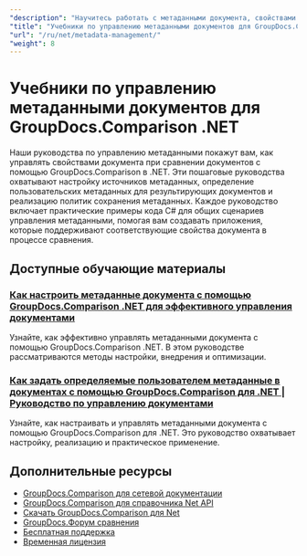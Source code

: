 ```yaml
---
"description": "Научитесь работать с метаданными документа, свойствами и конфигурацией метаданных в результатах сравнения с помощью GroupDocs.Comparison для .NET."
"title": "Учебники по управлению метаданными документов для GroupDocs.Comparison .NET"
"url": "/ru/net/metadata-management/"
"weight": 8
---
```


# Учебники по управлению метаданными документов для GroupDocs.Comparison .NET

Наши руководства по управлению метаданными покажут вам, как управлять свойствами документа при сравнении документов с помощью GroupDocs.Comparison в .NET. Эти пошаговые руководства охватывают настройку источников метаданных, определение пользовательских метаданных для результирующих документов и реализацию политик сохранения метаданных. Каждое руководство включает практические примеры кода C# для общих сценариев управления метаданными, помогая вам создавать приложения, которые поддерживают соответствующие свойства документа в процессе сравнения.

## Доступные обучающие материалы

### [Как настроить метаданные документа с помощью GroupDocs.Comparison .NET для эффективного управления документами](./guide-groupdocs-comparison-net-metadata-setting/)
Узнайте, как эффективно управлять метаданными документа с помощью GroupDocs.Comparison .NET. В этом руководстве рассматриваются методы настройки, внедрения и оптимизации.

### [Как задать определяемые пользователем метаданные в документах с помощью GroupDocs.Comparison для .NET | Руководство по управлению документами](./set-user-defined-metadata-groupdocs-comparison-net/)
Узнайте, как настраивать и управлять метаданными документа с помощью GroupDocs.Comparison для .NET. Это руководство охватывает настройку, реализацию и практическое применение.

## Дополнительные ресурсы

- [GroupDocs.Comparison для сетевой документации](https://docs.groupdocs.com/comparison/net/)
- [GroupDocs.Comparison для справочника Net API](https://reference.groupdocs.com/comparison/net/)
- [Скачать GroupDocs.Comparison для Net](https://releases.groupdocs.com/comparison/net/)
- [GroupDocs.Форум сравнения](https://forum.groupdocs.com/c/comparison)
- [Бесплатная поддержка](https://forum.groupdocs.com/)
- [Временная лицензия](https://purchase.groupdocs.com/temporary-license/)